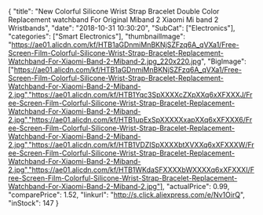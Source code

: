 {
	"title": "New Colorful Silicone Wrist Strap Bracelet Double Color Replacement watchband For Original Miband 2 Xiaomi Mi band 2 Wristbands",
	"date": "2018-10-31 10:30:20",
	"SubCat": ["Electronics"],
	"categories": ["Smart Electronics"],
	"thumbnailImage": "https://ae01.alicdn.com/kf/HTB1aGDnmiMnBKNjSZFzq6A_qVXa1/Free-Screen-Film-Colorful-Silicone-Wrist-Strap-Bracelet-Replacement-Watchband-For-Xiaomi-Band-2-Miband-2.jpg_220x220.jpg",
	"BigImage": ["https://ae01.alicdn.com/kf/HTB1aGDnmiMnBKNjSZFzq6A_qVXa1/Free-Screen-Film-Colorful-Silicone-Wrist-Strap-Bracelet-Replacement-Watchband-For-Xiaomi-Band-2-Miband-2.jpg","https://ae01.alicdn.com/kf/HTB1Yqc3SpXXXXcZXpXXq6xXFXXXJ/Free-Screen-Film-Colorful-Silicone-Wrist-Strap-Bracelet-Replacement-Watchband-For-Xiaomi-Band-2-Miband-2.jpg","https://ae01.alicdn.com/kf/HTB1upExSpXXXXXxapXXq6xXFXXX6/Free-Screen-Film-Colorful-Silicone-Wrist-Strap-Bracelet-Replacement-Watchband-For-Xiaomi-Band-2-Miband-2.jpg","https://ae01.alicdn.com/kf/HTB1VDZISpXXXXbtXVXXq6xXFXXXW/Free-Screen-Film-Colorful-Silicone-Wrist-Strap-Bracelet-Replacement-Watchband-For-Xiaomi-Band-2-Miband-2.jpg","https://ae01.alicdn.com/kf/HTB1WKdaSFXXXXbWXXXXq6xXFXXXI/Free-Screen-Film-Colorful-Silicone-Wrist-Strap-Bracelet-Replacement-Watchband-For-Xiaomi-Band-2-Miband-2.jpg"],
	"actualPrice": 0.99,
	"comparePrice": 1.52,
	"linkurl": "http://s.click.aliexpress.com/e/Nv1OirQ",
	"inStock": 147
}
